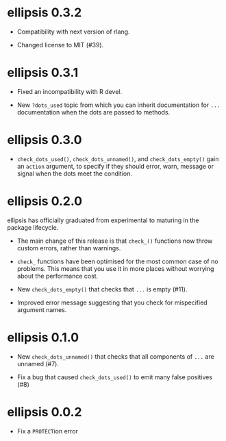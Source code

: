 # ellipsis 0.3.2

* Compatibility with next version of rlang.

* Changed license to MIT (#39).


# ellipsis 0.3.1

* Fixed an incompatibility with R devel.

* New `?dots_used` topic from which you can inherit documentation for
  `...` documentation when the dots are passed to methods.


# ellipsis 0.3.0

* `check_dots_used()`, `check_dots_unnamed()`, and `check_dots_empty()` gain an
  `action` argument, to specify if they should error, warn, message or signal
  when the dots meet the condition.


# ellipsis 0.2.0

ellipsis has officially graduated from experimental to maturing in the
package lifecycle.

* The main change of this release is that `check_()` functions now
  throw custom errors, rather than warnings.

* `check_` functions have been optimised for the most common case of no
  problems. This means that you use it in more places without worrying
  about the performance cost.

* New `check_dots_empty()` that checks that `...` is empty (#11).

* Improved error message suggesting that you check for mispecified
  argument names.


# ellipsis 0.1.0

* New `check_dots_unnamed()` that checks that all components of `...` are
  unnamed (#7).

* Fix a bug that caused `check_dots_used()` to emit many false positives (#8)


# ellipsis 0.0.2

* Fix a `PROTECT`ion error
